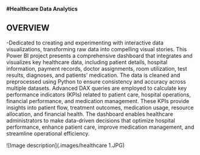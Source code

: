 **#Healthcare Data Analytics**

## OVERVIEW

-Dedicated to creating and experimenting with interactive data visualizations, transforming raw data into compelling visual stories.
This Power BI project presents a comprehensive dashboard that integrates and visualizes key healthcare data, including patient details, hospital information, payment records, doctor assignments, room utilization, test results, diagnoses, and patients' medication. The data is cleaned and preprocessed using Python to ensure consistency and accuracy across multiple datasets. Advanced DAX queries are employed to calculate key performance indicators (KPIs) related to patient care, hospital operations, financial performance, and medication management. These KPIs provide insights into patient flow, treatment outcomes, medication usage, resource allocation, and financial health. The dashboard enables healthcare administrators to make data-driven decisions that optimize hospital performance, enhance patient care, improve medication management, and streamline operational efficiency.

![Image description](.images/healthcare 1.JPG)

